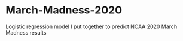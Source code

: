 # March-Madness-2020
Logistic regression model I put together to predict NCAA 2020 March Madness results 

